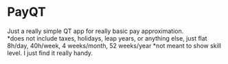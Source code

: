 # PayQT
Just a really simple QT app for really basic pay approximation.  
*does not include taxes, holidays, leap years, or anything else, just flat 8h/day, 40h/week, 4 weeks/month, 52 weeks/year
*not meant to show skill level.  I just find it really handy.  
